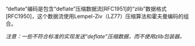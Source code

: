 “deflate”编码是包含“deflate”压缩数据流[RFC1951]的“zlib”数据格式[RFC1950]，这个数据流使用Lempel-Ziv（LZ77）压缩算法和霍夫曼编码的组合。

*注意：一些不符合标准的实现发送“deflate”压缩数据，而不使用zlib包装器。*

